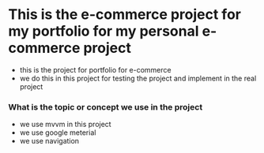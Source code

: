 # This is the e-commerce project for my portfolio for my personal e-commerce project 



- this is the project for portfolio for e-commerce
- we do this in this project for testing the project and implement in the real project


### What is the topic or concept we use in the project 
- we use mvvm in this project
- we use google meterial
- we use navigation 
